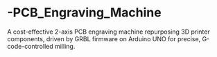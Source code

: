 # -PCB_Engraving_Machine
A cost-effective 2-axis PCB engraving machine repurposing 3D printer components, driven by GRBL firmware on Arduino UNO for precise, G-code-controlled milling.
